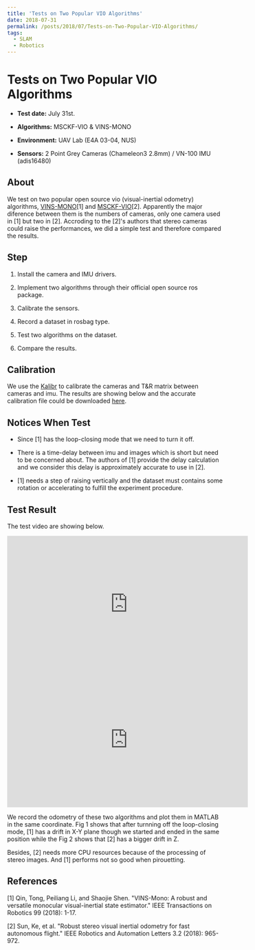 ```yaml
---
title: 'Tests on Two Popular VIO Algorithms'
date: 2018-07-31
permalink: /posts/2018/07/Tests-on-Two-Popular-VIO-Algorithms/
tags:
  - SLAM
  - Robotics
---
```


# Tests on Two Popular VIO Algorithms #

- **Test date:** July 31st.

- **Algorithms:** MSCKF-VIO & VINS-MONO

- **Environment:** UAV Lab (E4A 03-04, NUS)

- **Sensors:** 2 Point Grey Cameras (Chameleon3 2.8mm) / VN-100 IMU (adis16480)


## About ##

We test on two popular open source vio (visual-inertial odometry) algorithms, [VINS-MONO](https://github.com/HKUST-Aerial-Robotics/VINS-Mono)\[1] and [MSCKF-VIO](https://github.com/KumarRobotics/msckf_vio)\[2]. Apparently the major diference between them is the numbers of cameras, only one camera used in \[1] but two in \[2]. Accroding to the \[2]'s authors that stereo cameras could raise the performances, we did a simple test and therefore compared the results.


## Step ##

1. Install the camera and IMU drivers.

2. Implement two algorithms through their official open source ros package.

3. Calibrate the sensors.

4. Record a dataset in rosbag type.

5. Test two algorithms on the dataset.

6. Compare the results.


## Calibration ##

We use the [Kalibr](https://github.com/ethz-asl/kalibr) to calibrate the cameras and T&R matrix between cameras and imu. The results are showing below and the accurate calibration file could be downloaded [here](https://paulwon.moe).

## Notices When Test ##

- Since \[1] has the loop-closing mode that we need to turn it off.

- There is a time-delay between imu and images which is short but need to be concerned about. The authors of \[1] provide the delay calculation and we consider this delay is approximately accurate to use in \[2].

- \[1] needs a step of raising vertically and the dataset must contains some rotation or accelerating to fulfill the experiment procedure.

## Test Result ##

The test video are showing below.


<iframe width="560" height="315" src="https://www.youtube.com/embed/BQSNwNUB4Jk" frameborder="0" allow="accelerometer; autoplay; encrypted-media; gyroscope; picture-in-picture" allowfullscreen></iframe>


<iframe width="560" height="315" src="https://www.youtube.com/embed/eOhhFY5rdk8" frameborder="0" allow="accelerometer; autoplay; encrypted-media; gyroscope; picture-in-picture" allowfullscreen></iframe>


We record the odometry of these two algorithms and plot them in MATLAB in the same coordinate. Fig 1 shows that after turnning off the loop-closing mode, \[1] has a drift in X-Y plane though we started and ended in the same position while the Fig 2 shows that \[2] has a bigger drift in Z.

Besides, \[2] needs more CPU resources because of the processing of stereo images. And \[1] performs not so good when pirouetting.

## References ##


\[1] Qin, Tong, Peiliang Li, and Shaojie Shen. "VINS-Mono: A robust and versatile monocular visual-inertial state estimator." IEEE Transactions on Robotics 99 (2018): 1-17.

\[2] Sun, Ke, et al. "Robust stereo visual inertial odometry for fast autonomous flight." IEEE Robotics and Automation Letters 3.2 (2018): 965-972. 
